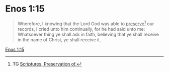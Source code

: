 # Enos 1:15

> Wherefore, I knowing that the Lord God was able to <u>preserve</u>[^a] our records, I cried unto him continually, for he had said unto me: Whatsoever thing ye shall ask in faith, believing that ye shall receive in the name of Christ, ye shall receive it.

[Enos 1:15](https://www.churchofjesuschrist.org/study/scriptures/bofm/enos/1?lang=eng&id=p15#p15)


[^a]: TG [Scriptures, Preservation of.](https://www.churchofjesuschrist.org/study/scriptures/tg/scriptures-preservation-of?lang=eng)

